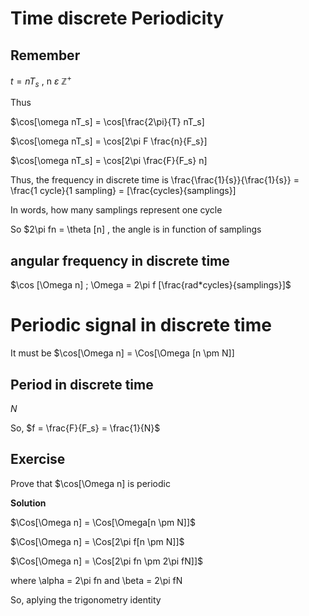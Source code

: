 # Time discrete Periodicity

## Remember

$t = nT_s$ , n $\varepsilon$ $\mathbb{Z}^{+}$

Thus

$\cos[\omega nT_s] = \cos[\frac{2\pi}{T} nT_s]

$\cos[\omega nT_s] = \cos[2\pi F \frac{n}{F_s}]

$\cos[\omega nT_s] = \cos[2\pi \frac{F}{F_s} n]

Thus, the frequency in discrete time is \frac{\frac{1}{s}}{\frac{1}{s}} = \frac{1 cycle}{1 sampling} = [\frac{cycles}{samplings}]

In words, how many samplings represent one cycle 

So $2\pi fn = \theta [n] , the angle is in function of samplings

## angular frequency in discrete time

$\cos [\Omega n] ; \Omega = 2\pi f [\frac{rad*cycles}{samplings}]$

# Periodic signal in discrete time

It must be $\cos[\Omega n] = \Cos[\Omega [n \pm N]]

## Period in discrete time

$N$ 

So, $f = \frac{F}{F_s} = \frac{1}{N}$

## Exercise

Prove that $\cos[\Omega n] is periodic

**Solution**

$\Cos[\Omega n] = \Cos[\Omega[n \pm N]]$

$\Cos[\Omega n] = \Cos[2\pi f[n \pm N]]$

$\Cos[\Omega n] = \Cos[2\pi fn \pm 2\pi fN]]$

where \alpha = 2\pi fn and \beta = 2\pi fN

So, aplying the trigonometry identity





